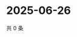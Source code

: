 # 2025-06-26

共 0 条

<!-- BEGIN ZHIHUVIDEO -->
<!-- 最后更新时间 Thu Jun 26 2025 13:13:08 GMT+0800 (China Standard Time) -->

<!-- END ZHIHUVIDEO -->
